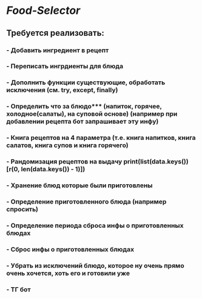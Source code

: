 # ***Food-Selector***
## Требуется реализовать:
### - Добавить ингредиент в рецепт
### - Переписать ингрдиенты для блюда
### - Дополнить функции существующие, обработать исключения (см. try, except, finally)
### - Определить что за блюдо*** (напиток, горячее, холодное(салаты), на суповой основе) (например при добавлении рецепта бот запрашивает эту инфу)
### - Книга рецептов на 4 параметра (т.е. книга напитков, книга салатов, книга супов и книга горячего)
### - Рандомизация рецептов на выдачу print(list(data.keys())[r(0, len(data.keys()) - 1)])
### - Хранение блюд которые были приготовлены
### - Определение приготовленного блюда (например спросить)
### - Определение периода сброса инфы о приготовленных блюдах
### - Сброс инфы о приготовленных блюдах
### - Убрать из исключений блюдо, которое ну очень прямо очень хочется, хоть его и готовили уже
### - ТГ бот
